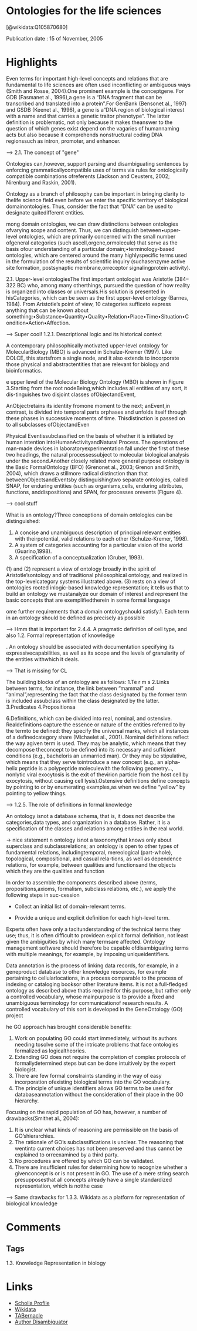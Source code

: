 
Ontologies for the life sciences
================================
  
  [@wikidata:Q105870680]  
  
Publication date : 15 of November, 2005  

# Highlights

Even terms for important high-level concepts and relations that are fundamental to life sciences are often used inconflicting or ambiguous ways (Smith and Rosse, 2004).One prominent example is the conceptgene. For GDB (Fasmanet al., 1996),a gene is a “DNA fragment that can be transcribed and translated into a protein”.For GenBank (Bensonet al., 1997) and GSDB (Keenet al., 1996), a gene is a“DNA region of biological interest with a name and that carries a genetic traitor phenotype”. The latter definition is problematic, not only because it makes theanswer to the question of which genes exist depend on the vagaries of humannaming acts but also because it comprehends nonstructural coding DNA regionssuch as intron, promoter, and enhancer.

-->  2.1. The concept of "gene"

Ontologies can,however, support parsing and disambiguating sentences by enforcing grammaticallycompatible uses of terms via rules for ontologically compatible combinations ofreferents (Jackson and Ceusters, 2002; Nirenburg and Raskin, 2001).

Ontology as a branch of philosophy can be important in bringing clarity to thelife science field even before we enter the specific territory of biological domainontologies. Thus, consider the fact that “DNA” can be used to designate quitedifferent entities.


mong domain ontologies, we can draw distinctions between ontologies ofvarying scope and content. Thus, we can distinguish between•upper-level ontologies, which are primarily concerned with the small number ofgeneral categories (such ascell,orgene,ormolecule) that serve as the basis ofour understanding of a particular domain;•terminology-based ontologies, which are centered around the many highlyspecific terms used in the formulation of the results of scientific inquiry (suchasenzyme active site formation, postsynaptic membrane,orreceptor signalingprotein activity).

2.1.    Upper-level ontologiesThe first important ontologist was Aristotle (384–322 BC) who, among many otherthings, pursued the question of how reality is organized into classes or universals.His solution is presented in hisCategories, which can be seen as the first upper-level ontology (Barnes, 1984). From Aristotle’s point of view, 10 categories sufficeto express anything that can be known about something:•Substance•Quantity•Quality•Relation•Place•Time•Situation•Condition•Action•Affection.

--> Super cool!  1.2.1. Descriptional logic and its historical context

A contemporary philosophically motivated upper-level ontology for MolecularBiology (MBO) is advanced in Schulze-Kremer (1997). Like DOLCE, this startsfrom a single node, and it also extends to incorporate those physical and abstractentities that are relevant for biology and bioinformatics.


e upper level of the Molecular Biology Ontology (MBO) is shown in Figure 3.Starting from the root nodeBeing,which includes all entities of any sort, it dis-tinguishes two disjoint classes ofObjectandEvent,


AnObjectretains its identity fromone moment to the next; anEvent,in contrast, is divided into temporal parts orphases and unfolds itself through these phases in successive moments of time. Thisdistinction is passed on to all subclasses ofObjectandEven


Physical Eventissubclassified on the basis of whether it is initiated by human intention intoHumanActivityandNatural Process. The operations of man-made devices in laboratoryexperimentation fall under the first of these two headings, the natural processessubject to molecular biological analysis under the second.Another closely related more general purpose ontology is the Basic FormalOntology (BFO) (Grenonet al., 2003; Grenon and Smith, 2004), which draws a stillmore radical distinction than that betweenObjectsandEventsby distinguishingtwo separate ontologies, called SNAP, for enduring entities (such as organisms,cells, enduring attributes, functions, anddispositions) and SPAN, for processes orevents (Figure 4).

--> cool stuff


   What is an ontology?Three conceptions of domain ontologies can be distinguished:
  1. A concise and unambiguous description of principal relevant entities with theirpotential, valid relations to each other (Schulze-Kremer, 1998).
 2. A system of categories accounting for a particular vision of the world (Guarino,1998).
 3. A specification of a conceptualization (Gruber, 1993).
   
  (1) and (2) represent a view of ontology broadly in the spirit of Aristotle’sontology and of traditional philosophical ontology, and realized in the top-levelcategory systems illustrated above. (3) rests on a view of ontologies rooted inlogic-based knowledge representation; it tells us that to build an ontology we mustanalyze our domain of interest and represent the basic concepts that are exemplifiedtherein in some formal language

ome further requirements that a domain ontologyshould satisfy.1. Each term in an ontology should be defined as precisely as possible

--> Hmm that is important for 2.4.4. A pragmatic definition of cell type, and also 1.2. Formal representation of knowledge

. An ontology should be associated with documentation specifying its expressivecapabilities, as well as its scope and the levels of granularity of the entities withwhich it deals.

--> That is missing for CL


The building blocks of an ontology are as follows:
1.Te r m s
2.Links between terms, for instance, the link between “mammal” and “animal”,representing the fact that the class designated by the former term is included assubclass within the class designated by the latter.
3.Predicates
4.Propositionsa

6.Definitions, which can be divided into real, nominal, and ostensive. Realdefinitions capture the essence or nature of the entities referred to by the termto be defined: they specify the universal marks, which all instances of a definedcategory share (Michaelet al., 2001). Nominal definitions reflect the way agiven term is used. They may be analytic, which means that they decompose theconcept to be defined into its necessary and sufficient conditions (e.g., bacheloris an unmarried man). Or they may be stipulative, which means that they serve tointroduce a new concept (e.g., an alpha-helix peptide is a polypeptide moleculewith the following geometry..., nonlytic viral exocytosis is the exit of thevirion particle from the host cell by exocytosis, without causing cell lysis).Ostensive definitions define concepts by pointing to or by enumerating examples,as when we define “yellow” by pointing to yellow things.

--> 1.2.5. The role of definitions in formal knowledge

An ontology isnot a database schema, that is, it does not describe the categories,data types, and organization in a database. Rather, it is a specification of the classes and relations among entities in the real world.

-> nice statement
n ontology isnot a taxonomythat knows only about superclass and subclassrelations; an ontology is open to other types of fundamental relations, includingtemporal, mereological (part-whole), topological, compositional, and casual rela-tions, as well as dependence relations, for example, between qualities and functionsand the objects which they are the qualities and function


In order to assemble the components described above (terms, propositions,axioms, formalism, subclass relations, etc.), we apply the following steps in suc-cession

- Collect an initial list of domain-relevant terms.

- Provide a unique and explicit definition for each high-level term.


Experts often have only a tacitunderstanding of the technical terms they use; thus, it is often difficult to providean explicit formal definition, not least given the ambiguities by which many termsare affected. Ontology management software should therefore be capable ofdisambiguating terms with multiple meanings, for example, by imposing uniqueidentifiers.

Data annotation is the process of linking data records, for example, in a geneproduct database to other knowledge resources, for example pertaining to cellularlocations, in a process comparable to the process of indexing or cataloging booksor other literature items. It is not a full-fledged ontology as described above thatis required for this purpose, but rather only a controlled vocabulary, whose mainpurpose is to provide a fixed and unambiguous terminology for communicationof research results. A controlled vocabulary of this sort is developed in the GeneOntology (GO) project


he GO approach has brought considerable benefits:
1. Work on populating GO could start immediately, without its authors needing tosolve some of the intricate problems that face ontologies formalized as logicaltheories.
2. Extending GO does not require the completion of complex protocols of formallydetermined steps but can be done intuitively by the expert biologist.
3. There are few formal constraints standing in the way of easy incorporation ofexisting biological terms into the GO vocabulary.
4. The principle of unique identifiers allows GO terms to be used for databaseannotation without the consideration of their place in the GO hierarchy.


Focusing on the rapid population of GO has, however, a number of drawbacks(Smithet al., 2004):
1. It is unclear what kinds of reasoning are permissible on the basis of GO’shierarchies.
2.  The rationale of GO’s subclassifications is unclear. The reasoning that wentinto current choices has not been preserved and thus cannot be explained to orreexamined by a third party.
3.  No procedures are offered by which GO can be validated.
4.  There are insufficient rules for determining how to recognize whether a givenconcept is or is not present in GO. The use of a mere string search presupposesthat all concepts already have a single standardized representation, which is notthe case

--> Same drawbacks for 1.3.3. Wikidata as a platform for representation of biological knowledge



# Comments

## Tags


1.3. Knowledge Representation in biology

# Links
  
 * [Scholia Profile](https://scholia.toolforge.org/work/Q105870680)  
 * [Wikidata](https://www.wikidata.org/wiki/Q105870680)  
 * [TABernacle](https://tabernacle.toolforge.org/?#/tab/manual/Q105870680/P921%3BP4510)  
 * [Author Disambiguator](https://author-disambiguator.toolforge.org/work_item_oauth.php?id=Q105870680&batch_id=&match=1&author_list_id=&doit=Get+author+links+for+work)  
